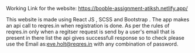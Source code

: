 Working Link for the website: https://booble-assignment-atiksh.netlify.app/


This website is made using React JS , SCSS and Bootstrap . The app makes an api call to reqres.in when registration is done. As per the rules of reqres.in only when a regitser request is send by a user's email that is present in there list the api gives successfull response so to check please use the Email as:eve.holt@reqres.in with any combination of password.